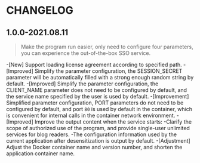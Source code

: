 # CHANGELOG

## 1.0.0-2021.08.11

> Make the program run easier, only need to configure four parameters, you can experience the out-of-the-box SSO service.

-[New] Support loading license agreement according to specified path.
-[Improved] Simplify the parameter configuration, the SESSION_SECRET parameter will be automatically filled with a strong enough random string by default.
-[Improved] Simplify the parameter configuration, the CLIENT_NAME parameter does not need to be configured by default, and the service name specified by the user is used by default.
-[Improvement] Simplified parameter configuration, PORT parameters do not need to be configured by default, and port `80` is used by default in the container, which is convenient for internal calls in the container network environment.
-[Improved] Improve the output content when the service starts:
  -Clarify the scope of authorized use of the program, and provide single-user unlimited services for blog readers.
  -The configuration information used by the current application after desensitization is output by default.
-[Adjustment] Adjust the Docker container name and version number, and shorten the application container name.
